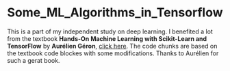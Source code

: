 # Some_ML_Algorithms_in_Tensorflow
This is a part of my independent study on deep learning. I benefited a lot from the textbook __Hands-On Machine Learning with Scikit-Learn and TensorFlow__ by __Aurélien Géron__, 
[click here](http://shop.oreilly.com/product/0636920052289.do). 
The code chunks are based on the textbook code blockes with some modifications. Thanks to Aurélien for such a gerat book.  
